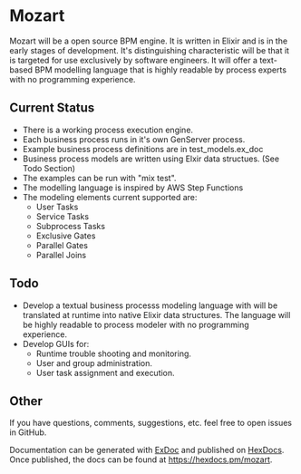 # Mozart

Mozart will be a open source BPM engine. It is written in Elixir and is in the early stages of development. It's distinguishing characteristic will be that it is targeted for use exclusively by software engineers. It will offer a text-based BPM modelling language that is highly readable by process experts with no programming experience.

## Current Status

* There is a working process execution engine.
* Each business process runs in it's own GenServer process.
* Example business process definitions are in test_models.ex_doc
* Business process models are written using Elxir data structues. (See Todo Section)
* The examples can be run with "mix test".
* The modelling language is inspired by AWS Step Functions
* The modeling elements current supported are:
  * User Tasks
  * Service Tasks
  * Subprocess Tasks
  * Exclusive Gates
  * Parallel Gates
  * Parallel Joins

## Todo

* Develop a textual business processs modeling language with will be translated at runtime into native Elixir data structures. The language will be highly readable to process modeler with no programming experience.
* Develop GUIs for:
  * Runtime trouble shooting and monitoring.
  * User and group administration.
  * User task assignment and execution.

## Other

If you have questions, comments, suggestions, etc. feel free to open issues in GitHub.

Documentation can be generated with [ExDoc](https://github.com/elixir-lang/ex_doc)
and published on [HexDocs](https://hexdocs.pm). Once published, the docs can
be found at <https://hexdocs.pm/mozart>.

